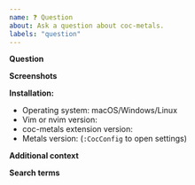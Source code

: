 ```yaml
---
name: ❓ Question
about: Ask a question about coc-metals.
labels: "question"
---
```


**Question**

<!-- Your question -->

**Screenshots**

<!-- If applicable, add screenshots to help explain your problem. -->

**Installation:**

- Operating system: macOS/Windows/Linux
- Vim or nvim version:
- coc-metals extension version:
- Metals version: (`:CocConfig` to open settings)

**Additional context**

<!-- Add any other context about the problem here. -->

**Search terms**

<!-- Help other people discover your question by writing words they might search for. -->

